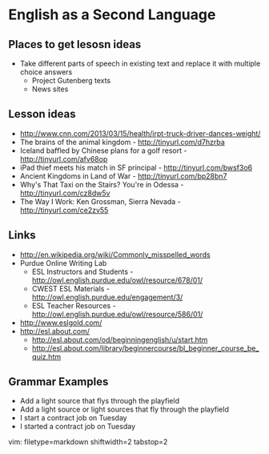 # English as a Second Language #

## Places to get lesosn ideas ##
- Take different parts of speech in existing text and replace it with multiple
  choice answers
  - Project Gutenberg texts
  - News sites

## Lesson ideas ##
- http://www.cnn.com/2013/03/15/health/irpt-truck-driver-dances-weight/
- The brains of the animal kingdom - http://tinyurl.com/d7hzrba
- Iceland baffled by Chinese plans for a golf resort -
  http://tinyurl.com/afv68op
- iPad thief meets his match in SF principal - http://tinyurl.com/bwsf3o6
- Ancient Kingdoms in Land of War - http://tinyurl.com/bp28bn7
- Why's That Taxi on the Stairs? You're in Odessa - http://tinyurl.com/cz8dw5v
- The Way I Work: Ken Grossman, Sierra Nevada - http://tinyurl.com/ce2zv55

## Links ##
- http://en.wikipedia.org/wiki/Commonly_misspelled_words
- Purdue Online Writing Lab
  - ESL Instructors and Students -
    http://owl.english.purdue.edu/owl/resource/678/01/
  - CWEST ESL Materials - http://owl.english.purdue.edu/engagement/3/
  - ESL Teacher Resources - http://owl.english.purdue.edu/owl/resource/586/01/
- http://www.eslgold.com/
- http://esl.about.com/
  - http://esl.about.com/od/beginningenglish/u/start.htm
  - http://esl.about.com/library/beginnercourse/bl_beginner_course_be_quiz.htm

## Grammar Examples ##
- Add a light source that flys through the playfield
- Add a light source or light sources that fly through the playfield
- I start a contract job on Tuesday
- I started a contract job on Tuesday

vim: filetype=markdown shiftwidth=2 tabstop=2
